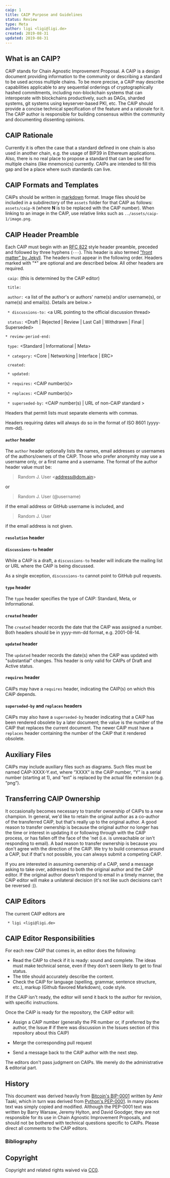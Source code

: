 ```yaml
---
caip: 1
title: CAIP Purpose and Guidelines
status: Review
type: Meta
author: ligi <ligi@ligi.de>
created: 2019-08-31
updated: 2019-08-31
---
```


## What is an CAIP?

CAIP stands for Chain Agnostic Improvement Proposal. A CAIP is a design document providing information to the community or describing a standard to be used across multiple chains. To be more precise, a CAIP may describe capabilities applicable to any sequential orderings of cryptographically hashed commitments, including non-blockchain systems that can interoperate with blockchains productively, such as DAGs, sharded systems, git systems using keyserver-based PKI, etc. The CAIP should provide a concise technical specification of the feature and a rationale for it. The CAIP author is responsible for building consensus within the community and documenting dissenting opinions.

## CAIP Rationale

Currently it is often the case that a standard defined in one chain is also used in another chain, e.g. the usage of BIP39 in Ethereum applications. Also, there is no real place to propose a standard that can be used for multiple chains (like mnemonics) currently. CAIPs are intended to fill this gap and be a place where such standards can live.

## CAIP Formats and Templates

CAIPs should be written in [markdown][] format.
Image files should be included in a subdirectory of the `assets` folder for that CAIP as follows: `assets/caip-N` (where **N** is to be replaced with the CAIP number). When linking to an image in the CAIP, use relative links such as `../assets/caip-1/image.png`.

## CAIP Header Preamble

Each CAIP must begin with an [RFC 822](https://www.ietf.org/rfc/rfc822.txt) style header preamble, preceded and followed by three hyphens (`---`). This header is also termed ["front matter" by Jekyll](https://jekyllrb.com/docs/front-matter/). The headers must appear in the following order. Headers marked with "*" are optional and are described below. All other headers are required.

` caip:` <CAIP number> (this is determined by the CAIP editor)

` title:` <CAIP title>

` author:` <a list of the author's or authors' name(s) and/or username(s), or name(s) and email(s). Details are below.>

` * discussions-to:` \<a URL pointing to the official discussion thread\>

` status:` <Draft | Rejected | Review | Last Call | Withdrawn | Final | Superseded>

`* review-period-end:` <date review period ends>

` type:` <Standard | Informational | Meta>

` * category:` <Core | Networking | Interface | ERC>

` created:` <date created on>

` * updated:` <comma separated list of dates>

` * requires:` <CAIP number(s)>

` * replaces:` <CAIP number(s)>

` * superseded-by:` <CAIP number(s) | URL of non-CAIP standard >

Headers that permit lists must separate elements with commas.

Headers requiring dates will always do so in the format of ISO 8601 (yyyy-mm-dd).

#### `author` header

The `author` header optionally lists the names, email addresses or usernames of the authors/owners of the CAIP. Those who prefer anonymity may use a username only, or a first name and a username. The format of the author header value must be:

> Random J. User &lt;address@dom.ain&gt;

or

> Random J. User (@username)

if the email address or GitHub username is included, and

> Random J. User

if the email address is not given.

#### `resolution` header

#### `discussions-to` header

While a CAIP is a draft, a `discussions-to` header will indicate the mailing list or URL where the CAIP is being discussed.

As a single exception, `discussions-to` cannot point to GitHub pull requests.

#### `type` header

The `type` header specifies the type of CAIP: Standard, Meta, or Informational.

#### `created` header

The `created` header records the date that the CAIP was assigned a number. Both headers should be in yyyy-mm-dd format, e.g. 2001-08-14.

#### `updated` header

The `updated` header records the date(s) when the CAIP was updated with "substantial" changes. This header is only valid for CAIPs of Draft and Active status.

#### `requires` header

CAIPs may have a `requires` header, indicating the CAIP(s) on which this CAIP depends.

#### `superseded-by` and `replaces` headers

CAIPs may also have a `superseded-by` header indicating that a CAIP has been rendered obsolete by a later document; the value is the number of the CAIP that replaces the current document. The newer CAIP must have a `replaces` header containing the number of the CAIP that it rendered obsolete.

## Auxiliary Files

CAIPs may include auxiliary files such as diagrams. Such files must be named CAIP-XXXX-Y.ext, where “XXXX” is the CAIP number, “Y” is a serial number (starting at 1), and “ext” is replaced by the actual file extension (e.g. “png”).

## Transferring CAIP Ownership

It occasionally becomes necessary to transfer ownership of CAIPs to a new champion. In general, we'd like to retain the original author as a co-author of the transferred CAIP, but that's really up to the original author. A good reason to transfer ownership is because the original author no longer has the time or interest in updating it or following through with the CAIP process, or has fallen off the face of the 'net (i.e. is unreachable or isn't responding to email). A bad reason to transfer ownership is because you don't agree with the direction of the CAIP. We try to build consensus around a CAIP, but if that's not possible, you can always submit a competing CAIP.

If you are interested in assuming ownership of a CAIP, send a message asking to take over, addressed to both the original author and the CAIP editor. If the original author doesn't respond to email in a timely manner, the CAIP editor will make a unilateral decision (it's not like such decisions can't be reversed :)).

## CAIP Editors

The current CAIP editors are

` * ligi <ligi@ligi.de>`

## CAIP Editor Responsibilities

For each new CAIP that comes in, an editor does the following:

- Read the CAIP to check if it is ready: sound and complete. The ideas must make technical sense, even if they don't seem likely to get to final status.
- The title should accurately describe the content.
- Check the CAIP for language (spelling, grammar, sentence structure, etc.), markup (Github flavored Markdown), code style.

If the CAIP isn't ready, the editor will send it back to the author for revision, with specific instructions.

Once the CAIP is ready for the repository, the CAIP editor will:

- Assign a CAIP number (generally the PR number or, if preferred by the author, the Issue # if there was discussion in the Issues section of this repository about this CAIP)

- Merge the corresponding pull request

- Send a message back to the CAIP author with the next step.

The editors don't pass judgment on CAIPs. We merely do the administrative & editorial part.

## History

This document was derived heavily from [Bitcoin's BIP-0001] written by Amir Taaki, which in turn was derived from [Python's PEP-0001]. In many places text was simply copied and modified. Although the PEP-0001 text was written by Barry Warsaw, Jeremy Hylton, and David Goodger, they are not responsible for its use in Chain Agnostic Improvement Proposals, and should not be bothered with technical questions specific to CAIPs. Please direct all comments to the CAIP editors.

### Bibliography

[markdown]: https://github.com/adam-p/markdown-here/wiki/Markdown-Cheatsheet
[Bitcoin's BIP-0001]: https://github.com/bitcoin/bips
[Python's PEP-0001]: https://www.python.org/dev/peps/

## Copyright

Copyright and related rights waived via [CC0](../LICENSE).
